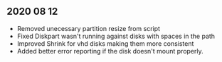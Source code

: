 ## 2020 08 12
- Removed unecessary partition resize from script
- Fixed Diskpart wasn't running against disks with spaces in the path
- Improved Shrink for vhd disks making them more consistent
- Added better error reporting if the disk doesn't mount properly.